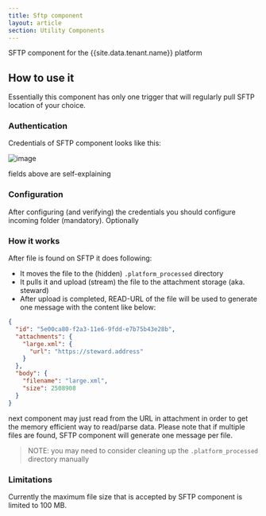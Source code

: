 ```yaml
---
title: Sftp component
layout: article
section: Utility Components
---
```



SFTP component for the {{site.data.tenant.name}} platform

## How to use it

Essentially this component has only one trigger that will regularly pull SFTP
location of your choice.

### Authentication

Credentials of SFTP component looks like this:

![image](https://cloud.githubusercontent.com/assets/56208/22926055/58c8d924-f2ab-11e6-8c79-434ba8db9a36.png)


fields above are self-explaining

### Configuration

After configuring (and verifying) the credentials you should configure incoming
folder (mandatory). Optionally

### How it works

After file is found on SFTP it does following:

 * It moves the file to the (hidden) `.platform_processed` directory
 * It pulls it and upload (stream) the file to the attachment storage (aka. steward)
 * After upload is completed, READ-URL of the file will be used to generate one message with the content like below:

```json
{
  "id": "5e00ca80-f2a3-11e6-9fdd-e7b75b43e28b",
  "attachments": {
    "large.xml": {
      "url": "https://steward.address"
    }
  },
  "body": {
    "filename": "large.xml",
    "size": 2508908
  }
}
```

next component may just read from the URL in attachment in order to get the memory efficient way to read/parse data.
Please note that if multiple files are found, SFTP component will generate one message per file.

> NOTE: you may need to consider cleaning up the ``.platform_processed`` directory manually

### Limitations

Currently the maximum file size that is accepted by SFTP component is limited to
100 MB.
